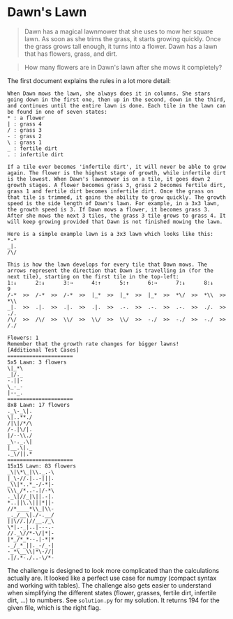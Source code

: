 # Dawn's Lawn

> Dawn has a magical lawnmower that she uses to mow her square lawn. As soon as she trims the grass, it starts growing quickly. Once the grass grows tall enough, it turns into a flower. Dawn has a lawn that has flowers, grass, and dirt. 

> How many flowers are in Dawn's lawn after she mows it completely?

The first document explains the rules in a lot more detail:

```
When Dawn mows the lawn, she always does it in columns. She stars going down in the first one, then up in the second, down in the third, and continues until the entire lawn is done. Each tile in the lawn can be found in one of seven states:
* : a flower
| : grass 4
/ : grass 3
- : grass 2
\ : grass 1
_ : fertile dirt
. : infertile dirt

If a tile ever becomes 'infertile dirt', it will never be able to grow again. The flower is the highest stage of growth, while infertile dirt is the lowest. When Dawn's lawnmower is on a tile, it goes down 2 growth stages. A flower becomes grass 3, grass 2 becomes fertile dirt, grass 1 and fertile dirt becomes infertile dirt. Once the grass on that tile is trimmed, it gains the ability to grow quickly. The growth speed is the side length of Dawn's lawn. For example, in a 3x3 lawn, the growth speed is 3. If Dawn mows a flower, it becomes grass 3. After she mows the next 3 tiles, the grass 3 tile grows to grass 4. It will keep growing provided that Dawn is not finished mowing the lawn.

Here is a simple example lawn is a 3x3 lawn which looks like this:
*-*
_|.
/\/

This is how the lawn develops for every tile that Dawn mows. The arrows represent the direction that Dawn is travelling in (for the next tile), starting on the first tile in the top-left:
1:↓      2:↓      3:→      4:↑      5:↑      6:→      7:↓      8:↓       9
/-*  >>  /-*  >>  /-*  >>  |_*  >>  |_*  >>  |_*  >>  *\/  >>  *\\  >>  *\\
_|.  >>  .|.  >>  .|.  >>  .|.  >>  .-.  >>  .-.  >>  .-.  >>  ./.  >>  ./.
/\/  >>  /\/  >>  \\/  >>  \\/  >>  \\/  >>  -./  >>  -./  >>  -./  >>  /./

Flowers: 1
Remember that the growth rate changes for bigger lawns!
[Additional Test Cases]
=====================
5x5 Lawn: 3 flowers
\|_*\
_|/._
-.||-
\_-_-
|--_.
=====================
8x8 Lawn: 17 flowers
._\-_\|.
\|..**./
/|\|/*/\
/-.|\/|.
|/--\\./
_\-._.\|
|__.\|._
._\/||.*
=====================
15x15 Lawn: 83 flowers
_\|\*\_|\\._.-\
|_\-//.|..-|||.
_\\|*..*_-/-*|-
\\\_/*..-.|/-*\
._\|//_|\||.-|.
*..||\.\|||*||-
//*____*\\_|\\-
_._/__\|./-.__/
||\//.|//__./_\
\*|.-_|..|---.-
//._\//*-\/|*|-
|*_/*_*--.|-*|*
._/_*_||._-/_-|
-_*\__\\|*\-//|
.|/.*-./..-\/*-
```

The challenge is designed to look more complicated than the calculations actually are. It looked like a perfect use case for numpy (compact syntax and working with tables). The challenge also gets easier to understand when simplifying the different states (flower, grasses, fertile dirt, infertile dirt, ...) to numbers. See `solution.py` for my solution. It returns 194 for the given file, which is the right flag. 
